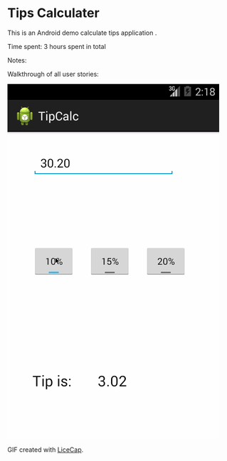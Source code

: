 Tips Calculater
====


This is an Android demo calculate tips application .

Time spent: 3 hours spent in total

 
Notes:


Walkthrough of all user stories:

![Video Walkthrough](tipCalc.gif)

GIF created with [LiceCap](http://www.cockos.com/licecap/).

